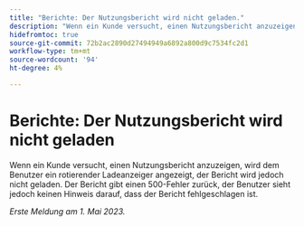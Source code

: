 ```yaml
---
title: "Berichte: Der Nutzungsbericht wird nicht geladen."
description: "Wenn ein Kunde versucht, einen Nutzungsbericht anzuzeigen, wird dem Benutzer eine Anzeige für die drehbare Ladung angezeigt, der Bericht wird jedoch nicht geladen. Der Bericht gibt einen 500-Fehler zurück, der Benutzer sieht jedoch keinen Hinweis darauf, dass der Bericht fehlgeschlagen ist."
hidefromtoc: true
source-git-commit: 72b2ac2890d27494949a6892a800d9c7534fc2d1
workflow-type: tm+mt
source-wordcount: '94'
ht-degree: 4%

---
```



# Berichte: Der Nutzungsbericht wird nicht geladen

Wenn ein Kunde versucht, einen Nutzungsbericht anzuzeigen, wird dem Benutzer ein rotierender Ladeanzeiger angezeigt, der Bericht wird jedoch nicht geladen. Der Bericht gibt einen 500-Fehler zurück, der Benutzer sieht jedoch keinen Hinweis darauf, dass der Bericht fehlgeschlagen ist.

_Erste Meldung am 1. Mai 2023._


